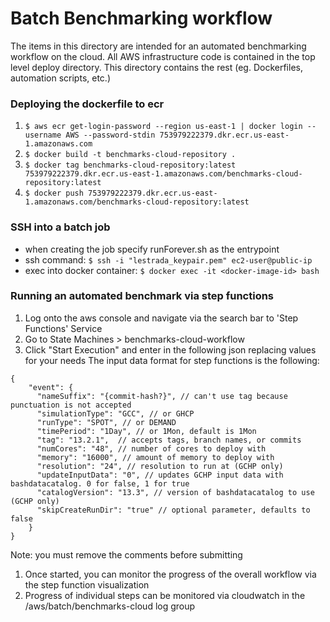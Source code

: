 # Batch Benchmarking workflow
The items in this directory are intended for an automated benchmarking workflow on the cloud. All AWS infrastructure code is contained in the top level deploy directory. This directory contains the rest (eg. Dockerfiles, automation scripts, etc.)
### Deploying the dockerfile to ecr
1. `$ aws ecr get-login-password --region us-east-1 | docker login --username AWS --password-stdin 753979222379.dkr.ecr.us-east-1.amazonaws.com`
2. `$ docker build -t benchmarks-cloud-repository .`
3. `$ docker tag benchmarks-cloud-repository:latest 753979222379.dkr.ecr.us-east-1.amazonaws.com/benchmarks-cloud-repository:latest`
4. `$ docker push 753979222379.dkr.ecr.us-east-1.amazonaws.com/benchmarks-cloud-repository:latest`

### SSH into a batch job
- when creating the job specify runForever.sh as the entrypoint
- ssh command:
`$ ssh -i "lestrada_keypair.pem" ec2-user@public-ip`
- exec into docker container:
`$ docker exec -it <docker-image-id> bash`

### Running an automated benchmark via step functions
1. Log onto the aws console and navigate via the search bar to 'Step Functions' Service
1. Go to State Machines > benchmarks-cloud-workflow
1. Click "Start Execution" and enter in the following json replacing values for your needs
The input data format for step functions is the following:
```
{
    "event": {
      "nameSuffix": "{commit-hash?}", // can't use tag because punctuation is not accepted
      "simulationType": "GCC", // or GHCP
      "runType": "SPOT", // or DEMAND
      "timePeriod": "1Day", // or 1Mon, default is 1Mon
      "tag": "13.2.1",  // accepts tags, branch names, or commits
      "numCores": "48", // number of cores to deploy with
      "memory": "16000", // amount of memory to deploy with
      "resolution": "24", // resolution to run at (GCHP only)
      "updateInputData": "0", // updates GCHP input data with bashdatacatalog. 0 for false, 1 for true
      "catalogVersion": "13.3", // version of bashdatacatalog to use (GCHP only) 
      "skipCreateRunDir": "true" // optional parameter, defaults to false
    }
}
```
Note: you must remove the comments before submitting
1. Once started, you can monitor the progress of the overall workflow via the step function visualization
1. Progress of individual steps can be monitored via cloudwatch in the /aws/batch/benchmarks-cloud log group